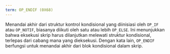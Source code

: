 ```yaml
---
term: OP_ENDIF (0X68)
---
```


Menandai akhir dari struktur kontrol kondisional yang diinisiasi oleh `OP_IF` atau `OP_NOTIF`, biasanya diikuti oleh satu atau lebih `OP_ELSE`. Ini menunjukkan bahwa eksekusi skrip harus dilanjutkan melewati struktur kondisional, terlepas dari cabang mana yang dieksekusi. Dengan kata lain, `OP_ENDIF` berfungsi untuk menandai akhir dari blok kondisional dalam skrip.